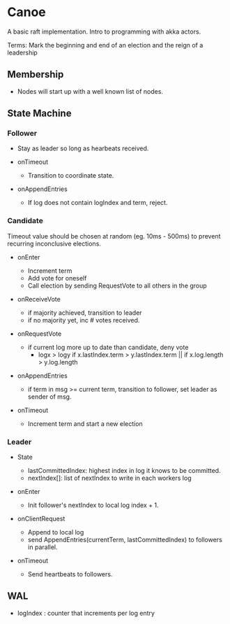 # Canoe
A basic raft implementation. Intro to programming with akka actors.

Terms: Mark the beginning and end of an election and the reign of a leadership

## Membership

- Nodes will start up with a well known list of nodes.

## State Machine

### Follower

- Stay as leader so long as hearbeats received.
- onTimeout
  - Transition to coordinate state.

- onAppendEntries
  - If log does not contain logIndex and term, reject.

### Candidate
Timeout value should be chosen at random (eg. 10ms - 500ms) to prevent recurring
inconclusive elections.

- onEnter
  - Increment term
  - Add vote for oneself
  - Call election by sending RequestVote to all others in the group

- onReceiveVote
  - if majority achieved, transition to leader
  - if no majority yet, inc # votes received.

- onRequestVote
  - if current log more up to date than candidate, deny vote
    - logx > logy if x.lastIndex.term > y.lastIndex.term || if x.log.length > y.log.length

- onAppendEntries
  - if term in msg >= current term, transition to follower, set leader as sender of msg.

- onTimeout
  - Increment term and start a new election

### Leader

- State
  - lastCommittedIndex: highest index in log it knows to be committed.
  - nextIndex[]: list of nextIndex to write in each workers log

- onEnter
  - Init follower's nextIndex to local log index + 1.

- onClientRequest
  - Append to local log
  - send AppendEntries(currentTerm, lastCommittedIndex) to followers in parallel.

- onTimeout
  - Send heartbeats to followers.


## WAL

- logIndex : counter that increments per log entry

